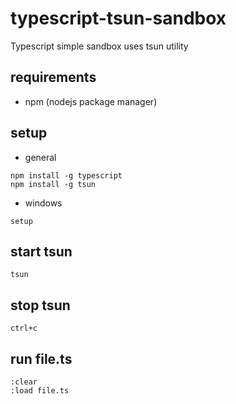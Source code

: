 # typescript-tsun-sandbox
Typescript simple sandbox uses tsun utility

## requirements
- npm (nodejs package manager)

## setup
- general
```
npm install -g typescript
npm install -g tsun
```
- windows
```
setup
```

## start tsun
```
tsun
```

## stop tsun
```
ctrl+c
```

## run file.ts
```
:clear
:load file.ts
```
